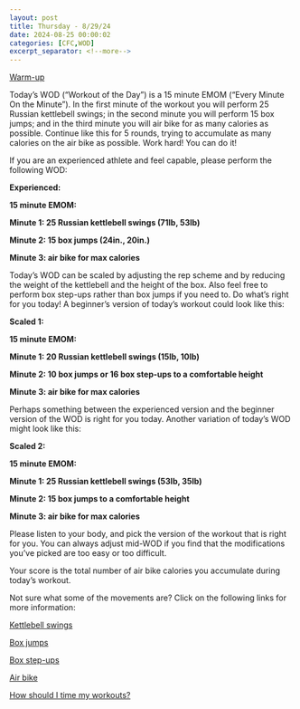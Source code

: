```yaml
---
layout: post
title: Thursday - 8/29/24
date: 2024-08-25 00:00:02
categories: [CFC,WOD]
excerpt_separator: <!--more-->
---
```

[Warm-up](https://communityfitnessclub.wixsite.com/website/post/basic-full-body-warm-up)

Today’s WOD (“Workout of the Day”) is a 15 minute EMOM (“Every Minute On the Minute”). In the first minute of the workout you will perform 25 Russian kettlebell swings; in the second minute you will perform 15 box jumps; and in the third minute you will air bike for as many calories as possible. Continue like this for 5 rounds, trying to accumulate as many calories on the air bike as possible. Work hard! You can do it!

If you are an experienced athlete and feel capable, please perform the following WOD:

**Experienced:**

**15 minute EMOM:**

**Minute 1: 25 Russian kettlebell swings (71lb, 53lb)**

**Minute 2: 15 box jumps (24in., 20in.)**

**Minute 3: air bike for max calories**
<!--more-->

Today’s WOD can be scaled by adjusting the rep scheme and by reducing the weight of the kettlebell and the height of the box. Also feel free to perform box step-ups rather than box jumps if you need to. Do what’s right for you today! A beginner’s version of today’s workout could look like this:

**Scaled 1:**

**15 minute EMOM:**

**Minute 1: 20 Russian kettlebell swings (15lb, 10lb)**

**Minute 2: 10 box jumps or 16 box step-ups to a comfortable height**

**Minute 3: air bike for max calories**

Perhaps something between the experienced version and the beginner version of the WOD is right for you today. Another variation of today’s WOD might look like this:

**Scaled 2:**

**15 minute EMOM:**

**Minute 1: 25 Russian kettlebell swings (53lb, 35lb)**

**Minute 2: 15 box jumps to a comfortable height**

**Minute 3: air bike for max calories**

Please listen to your body, and pick the version of the workout that is right for you. You can always adjust mid-WOD if you find that the modifications you’ve picked are too easy or too difficult.

Your score is the total number of air bike calories you accumulate during today’s workout.

Not sure what some of the movements are? Click on the following links for more information:

[Kettlebell swings](https://communityfitnessclub.wixsite.com/website/post/kettlebell-swings)

[Box jumps](https://communityfitnessclub.wixsite.com/website/post/box-jumps)

[Box step-ups](https://www.youtube.com/watch?v=5qjqDHOUh-A)

[Air bike](https://communityfitnessclub.wixsite.com/website/post/air-bike)

[How should I time my workouts?](https://communityfitnessclub.wixsite.com/website/post/how-should-i-time-my-workouts)
